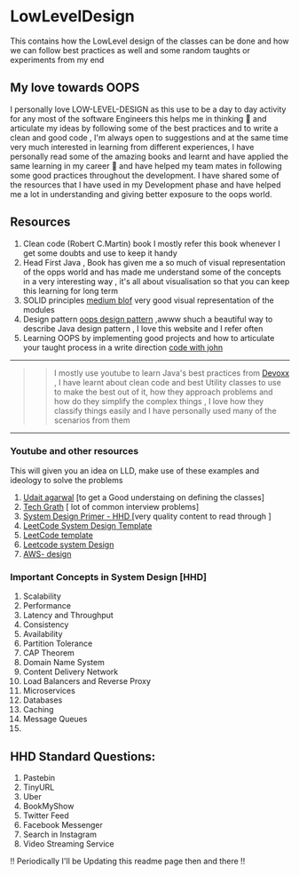 # LowLevelDesign
This contains how the LowLevel design of the classes can be done and how we can follow best practices as well and some random taughts or experiments from my end

## My love towards OOPS
I personally love LOW-LEVEL-DESIGN as this use to be a day to day activity for any most of the software Engineers this helps me in thinking 🤔 and articulate my ideas by following some of the best practices and to write a clean and good code , I'm always open to suggestions and at the same time very much interested in learning from different experiences, I have personally read some of the amazing books and learnt and have applied the same learning in my career 🚗  and have helped my team mates in following some good practices throughout the development. I have shared some of the resources that I have used in my Development phase and have helped me a lot in understanding and giving better exposure to the oops world.


## Resources 
1. Clean code (Robert C.Martin) book I mostly refer this book whenever I get some doubts and use to keep it handy
2. Head First Java , Book has given me a so much of visual representation of the opps world and has made me understand some of the concepts in a very interesting way , it's all about visualisation so that you can keep this learning for long term 
3. SOLID principles [medium blof](https://medium.com/backticks-tildes/the-s-o-l-i-d-principles-in-pictures-b34ce2f1e898) very good visual representation of the modules
4. Design pattern [oops design pattern](https://www.oodesign.com/design-principles.html) ,awww shuch a beautiful way to describe Java design pattern , I love this website and I refer often 
5. Learning OOPS by implementing good projects and how to articulate your taught process in a write direction [code with john](https://www.youtube.com/watch?v=DyqMglmrido&list=PLkeaG1zpPTHhXOfy-mFbdqd1Zz4GnjcpC)

---
>> I mostly use youtube to learn Java's best practices from [Devoxx](https://www.youtube.com/c/Devoxx2015/search?query=java%20best%20practices%20) , I have learnt about clean code and best Utility classes to use to make the best out of it, how they approach problems and how do they simplify the complex things , I love how they classify things easily and I have personally used many of the scenarios from them
---

### Youtube and other resources
  This will given you an idea on LLD, make use of these examples and ideology to solve the problems
  1. [Udait agarwal](https://www.youtube.com/c/anomaly2104/playlists) [to get a Good understaing on defining the classes]
  2. [Tech Grath](https://www.youtube.com/channel/UCQSU2g8XU-ZSs26_4HGuCWg) [ lot of common interview problems]
  3. [System Design Primer - HHD ](https://github.com/donnemartin/system-design-primer) [very quality content to read through ]
  4. [LeetCode System Design Template](https://leetcode.com/discuss/career/229177/My-System-Design-Template)
  5. [LeetCode template](https://leetcode.com/discuss/interview-question/1140451/helpful-list-of-leetcode-posts-on-system-design-at-facebook-google-amazon-uber-microsoft)
  6. [Leetcode system Design ](https://leetcode.com/discuss/general-discussion/1105898/system-design-introduction-to-distributed-systems-designing-a-highly-available-system)
  7. [AWS- design](https://www.youtube.com/watch?v=2XVgpMwY5iE&list=PLhr1KZpdzukdeX8mQ2qO73bg6UKQHYsHb)

### Important Concepts in System Design [HHD]
1. Scalability
2. Performance
3. Latency and Throughput
4. Consistency
5. Availability
6. Partition Tolerance
7. CAP Theorem
8. Domain Name System
9. Content Delivery Network
10. Load Balancers and Reverse Proxy
11. Microservices
12. Databases
13. Caching
14. Message Queues
15. 

## HHD Standard Questions:
1. Pastebin
2. TinyURL
3. Uber
4. BookMyShow
5. Twitter Feed
6. Facebook Messenger
7. Search in Instagram
8. Video Streaming Service
 

!! Periodically I'll be Updating this readme page then and there !! 


